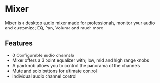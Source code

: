 # Mixer
Mixer is a desktop audio mixer made for professionals, monitor your audio and customize; EQ, Pan, Volume and much more

## Features
- 8 Configurable audio channels
- Mixer offers a 3 point equalizer with; low, mid and high range knobs
- A pan knob allows you to control the panorama of the channels
- Mute and solo buttons for ultimate control
- individual audio channel control
